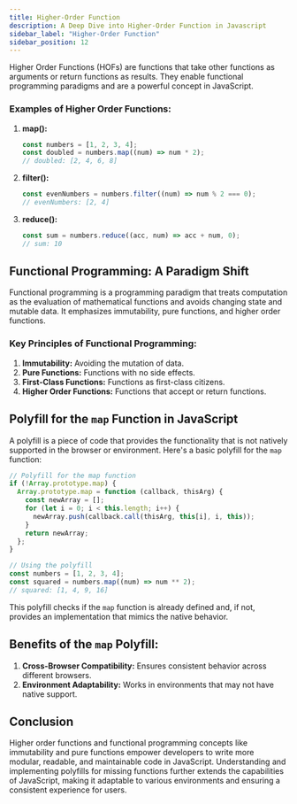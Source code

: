 ```yaml
---
title: Higher-Order Function
description: A Deep Dive into Higher-Order Function in Javascript
sidebar_label: "Higher-Order Function"
sidebar_position: 12
---
```


Higher Order Functions (HOFs) are functions that take other functions as arguments or return functions as results. They enable functional programming paradigms and are a powerful concept in JavaScript.

### Examples of Higher Order Functions:

1. **map():**

   ```javascript
   const numbers = [1, 2, 3, 4];
   const doubled = numbers.map((num) => num * 2);
   // doubled: [2, 4, 6, 8]
   ```

2. **filter():**

   ```javascript
   const evenNumbers = numbers.filter((num) => num % 2 === 0);
   // evenNumbers: [2, 4]
   ```

3. **reduce():**
   ```javascript
   const sum = numbers.reduce((acc, num) => acc + num, 0);
   // sum: 10
   ```

## Functional Programming: A Paradigm Shift

Functional programming is a programming paradigm that treats computation as the evaluation of mathematical functions and avoids changing state and mutable data. It emphasizes immutability, pure functions, and higher order functions.

### Key Principles of Functional Programming:

1. **Immutability:** Avoiding the mutation of data.
2. **Pure Functions:** Functions with no side effects.
3. **First-Class Functions:** Functions as first-class citizens.
4. **Higher Order Functions:** Functions that accept or return functions.

## Polyfill for the `map` Function in JavaScript

A polyfill is a piece of code that provides the functionality that is not natively supported in the browser or environment. Here's a basic polyfill for the `map` function:

```javascript
// Polyfill for the map function
if (!Array.prototype.map) {
  Array.prototype.map = function (callback, thisArg) {
    const newArray = [];
    for (let i = 0; i < this.length; i++) {
      newArray.push(callback.call(thisArg, this[i], i, this));
    }
    return newArray;
  };
}

// Using the polyfill
const numbers = [1, 2, 3, 4];
const squared = numbers.map((num) => num ** 2);
// squared: [1, 4, 9, 16]
```

This polyfill checks if the `map` function is already defined and, if not, provides an implementation that mimics the native behavior.

## Benefits of the `map` Polyfill:

1. **Cross-Browser Compatibility:** Ensures consistent behavior across different browsers.
2. **Environment Adaptability:** Works in environments that may not have native support.

## Conclusion

Higher order functions and functional programming concepts like immutability and pure functions empower developers to write more modular, readable, and maintainable code in JavaScript. Understanding and implementing polyfills for missing functions further extends the capabilities of JavaScript, making it adaptable to various environments and ensuring a consistent experience for users.
